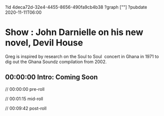 ?id 4deca72d-32e4-4455-8656-490fa9cb4b38
?graph [""]
?pubdate 2020-11-11T06:00

# Show : John Darnielle on his new novel, Devil House

Greg is inspired by research on the Soul to Soul  concert in Ghana in 1971 to dig out the Ghana Soundz compilation from 2002.

## 00:00:00 Intro: Coming Soon

// 00:00:00 pre-roll

// 00:01:15 mid-roll

// 00:09:42 post-roll
